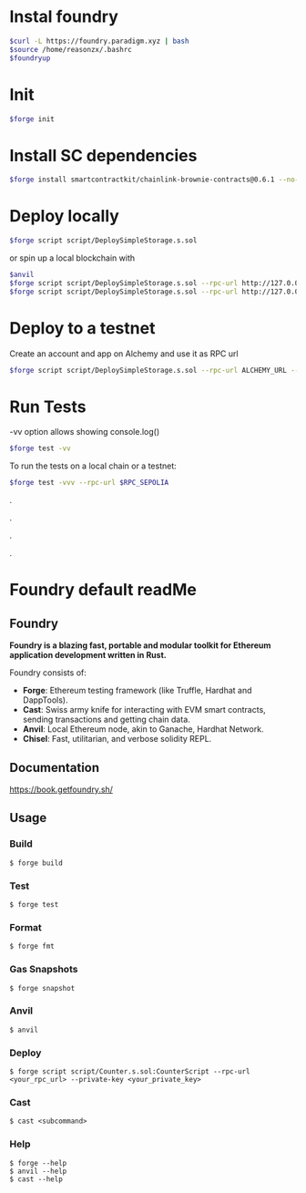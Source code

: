# Instal foundry

```bash
$curl -L https://foundry.paradigm.xyz | bash
$source /home/reasonzx/.bashrc
$foundryup
```

# Init
```bash
$forge init
```

# Install SC dependencies
```bash
$forge install smartcontractkit/chainlink-brownie-contracts@0.6.1 --no-commit
```

# Deploy locally
```bash
$forge script script/DeploySimpleStorage.s.sol 
```
or spin up a local blockchain with 
```bash
$anvil
$forge script script/DeploySimpleStorage.s.sol --rpc-url http://127.0.0.1:8545
$forge script script/DeploySimpleStorage.s.sol --rpc-url http://127.0.0.1:8545 --broadcast --private-key one_anvil_private_key
```

# Deploy to a testnet
Create an account and app on Alchemy and use it as RPC url
```bash
$forge script script/DeploySimpleStorage.s.sol --rpc-url ALCHEMY_URL --broadcast --private-key your_testnet_private_key
```

# Run Tests
-vv option allows showing console.log()
```bash
$forge test -vv
```
To run the tests on a local chain or a testnet:
```bash
$forge test -vvv --rpc-url $RPC_SEPOLIA
```



.


.


.


.
# Foundry default readMe

## Foundry

**Foundry is a blazing fast, portable and modular toolkit for Ethereum application development written in Rust.**

Foundry consists of:

-   **Forge**: Ethereum testing framework (like Truffle, Hardhat and DappTools).
-   **Cast**: Swiss army knife for interacting with EVM smart contracts, sending transactions and getting chain data.
-   **Anvil**: Local Ethereum node, akin to Ganache, Hardhat Network.
-   **Chisel**: Fast, utilitarian, and verbose solidity REPL.

## Documentation

https://book.getfoundry.sh/

## Usage

### Build

```shell
$ forge build
```

### Test

```shell
$ forge test
```

### Format

```shell
$ forge fmt
```

### Gas Snapshots

```shell
$ forge snapshot
```

### Anvil

```shell
$ anvil
```

### Deploy

```shell
$ forge script script/Counter.s.sol:CounterScript --rpc-url <your_rpc_url> --private-key <your_private_key>
```

### Cast

```shell
$ cast <subcommand>
```

### Help

```shell
$ forge --help
$ anvil --help
$ cast --help
```
